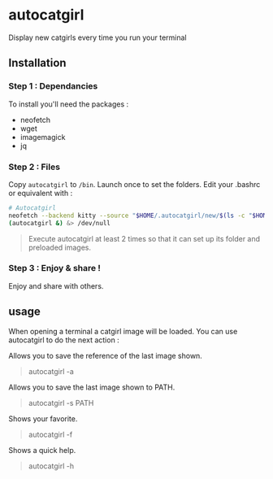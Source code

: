 # autocatgirl

Display new catgirls every time you run your terminal

## Installation 

### Step 1 : Dependancies
To install you'll need the packages : 
* neofetch
* wget
* imagemagick
* jq

### Step 2 : Files

Copy ``autocatgirl`` to ``/bin``. Launch once to set the folders. Edit your .bashrc or equivalent with : 
```bash
# Autocatgirl
neofetch --backend kitty --source "$HOME/.autocatgirl/new/$(ls -c "$HOME/.autocatgirl/new"* | tail -n 1)" --size none
(autocatgirl &) &> /dev/null
```

> Execute autocatgirl at least 2 times so that it can set up its folder and preloaded images.

### Step 3 : Enjoy & share !
Enjoy and share with others.

## usage
When opening a terminal a catgirl image will be loaded. You can use autocatgirl to do the next action :

Allows you to save the reference of the last image shown.
> autocatgirl -a

Allows you to save the last image shown to PATH.
> autocatgirl -s PATH

Shows your favorite.
> autocatgirl -f

Shows a quick help.
> autocatgirl -h